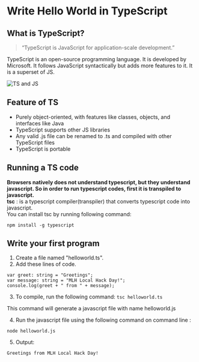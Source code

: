 # Write Hello World in TypeScript

## What is TypeScript?

> “TypeScript is JavaScript for application-scale development.”  

TypeScript is an open-source programming language. It is developed by Microsoft. 
It follows JavaScript syntactically but adds more features to it. It is a superset of JS. 

![TS and JS](https://qph.fs.quoracdn.net/main-qimg-1bb226be271cbb969e55513384f2401d.webp)

## Feature of TS

- Purely object-oriented, with features like classes, objects, and interfaces like Java
- TypeScript supports other JS libraries
- Any valid .js file can be renamed to .ts and compiled with other TypeScript files
- TypeScript is portable

## Running a TS code

**Browsers natively does not understand typescript, but they understand javascript. So in order to run typescript codes, first it is transpiled to javascript.**  
**tsc** : is a typescript compiler(transpiler) that converts typescript code into javascript.  
You can install tsc by running following command:

```npm install -g typescript```

## Write your first program

1. Create a file named "helloworld.ts".
2. Add these lines of code.

```
var greet: string = "Greetings"; 
var message: string = "MLH Local Hack Day!"; 
console.log(greet + " from " + message); 
```
3. To compile, run the following command:
```tsc helloworld.ts```

This command will generate a javascript file with name helloworld.js  

4. Run the javascript file using the following command on command line :

```node helloworld.js```

5. Output:

```Greetings from MLH Local Hack Day!```
